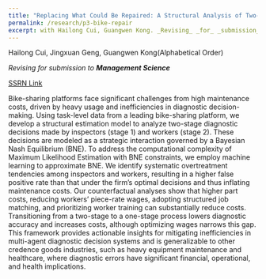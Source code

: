 ```yaml
---
title: "Replacing What Could Be Repaired: A Structural Analysis of Two-Stage Diagnostic Decisions in Managing Shared-Bike Returns"
permalink: /research/p3-bike-repair
excerpt: with Hailong Cui, Guangwen Kong. _Revising_ _for_ _submission_ _to_ **_Management_ _Science_**
---
```


Hailong Cui, Jingxuan Geng, Guangwen Kong(Alphabetical Order)

_Revising_ _for_ _submission_ _to_ **_Management_ _Science_**

[SSRN Link](https://papers.ssrn.com/sol3/papers.cfm?abstract_id=5504778)

Bike-sharing platforms face significant challenges from high maintenance costs, driven by heavy usage and inefficiencies in diagnostic decision-making. Using task-level data from a leading bike-sharing platform, we develop a structural estimation model to analyze two-stage diagnostic decisions made by inspectors (stage 1) and workers (stage 2). These decisions are modeled as a strategic interaction governed by a Bayesian Nash Equilibrium (BNE). To address the computational complexity of Maximum Likelihood Estimation with BNE constraints, we employ machine learning to approximate BNE. We identify systematic overtreatment tendencies among inspectors and workers, resulting in a higher false positive rate than that under the firm’s optimal decisions and thus inflating maintenance costs. Our counterfactual analyses show that higher part costs, reducing workers’ piece-rate wages, adopting structured job matching, and prioritizing worker training can substantially reduce costs. Transitioning from a two-stage to a one-stage process lowers diagnostic accuracy and increases costs, although optimizing wages narrows this gap. This framework provides actionable insights for mitigating inefficiencies in multi-agent diagnostic decision systems and is generalizable to other credence goods industries, such as heavy equipment maintenance and healthcare, where diagnostic errors have significant financial, operational, and health implications.

